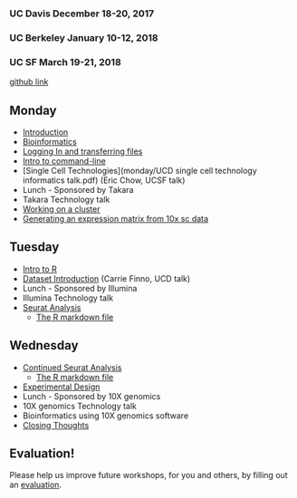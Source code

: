 ### UC Davis December 18-20, 2017
### UC Berkeley January 10-12, 2018
### UC SF March 19-21, 2018

[github link](https://github.com/ucdavis-bioinformatics-training/2017_2018-single-cell-RNA-sequencing-Workshop-UCD_UCB_UCSF)

Monday
----------
* [Introduction](monday/Introduction.pdf)
* [Bioinformatics](monday/What_is_Bioinformatics.pdf)
* [Logging In and transferring files](monday/logging-in)
* [Intro to command-line](monday/command-line-intro)
* [Single Cell Technologies](monday/UCD single cell technology informatics talk.pdf) (Eric Chow, UCSF talk)
* Lunch - Sponsored by Takara
* Takara Technology talk
* [Working on a cluster](monday/cluster.md)
* [Generating an expression matrix from 10x sc data](monday/Expression_Matrix.md)

Tuesday
----------
* [Intro to R](tuesday/Intro2R.md)
* [Dataset Introduction]() (Carrie Finno, UCD talk)
* Lunch - Sponsored by Illumina
* Illumina Technology talk
* [Seurat Analysis](tuesday/scRNA_Workshop.md)
	* [The R markdown file](tuesday/scRNA_Workshop.Rmd)

Wednesday
----------

* [Continued Seurat Analysis](tuesday/scRNA_Workshop.md)
	* [The R markdown file](tuesday/scRNA_Workshop.Rmd)
* [Experimental Design](wednesday/singlecellRNAseq-expDesign.pdf)
* Lunch - Sponsored by 10X genomics
* 10X genomics Technology talk
* Bioinformatics using 10X genomics software 
* [Closing Thoughts](wednesday/Closing_Thoughts.pdf)

Evaluation!
----------
Please help us improve future workshops, for you and others, by filling out an [evaluation](https://goo.gl/forms/NSX09xvZWfpjd3u22).
